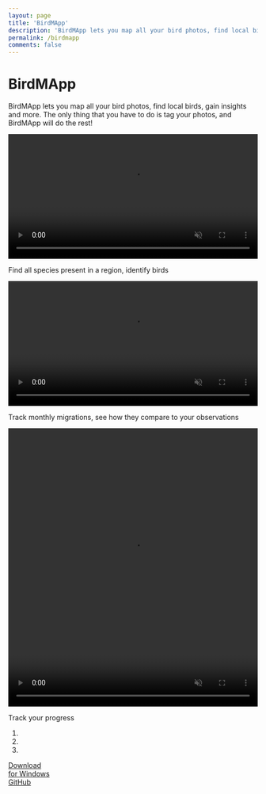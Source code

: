 ```yaml
---
layout: page
title: 'BirdMApp'
description: 'BirdMApp lets you map all your bird photos, find local birds, gain insights and more. The only thing that you have to do is tag your photos, and BirdMApp will do the rest!'
permalink: /birdmapp
comments: false
---
```


<div class="app-container">
  <h1 class="app-title">BirdMApp</h1>
  <p class="app-description">BirdMApp lets you map all your bird photos, find local birds, gain insights and more. The only thing that you have to do is tag your photos, and BirdMApp will do the rest!</p>
</div>
    
<div class="carousel">
  <div class="carousel-inner">
    <div class="item active">
      <div class="carousel-container">
        <div class="screenshot">
            <video width="100%" controls="" muted="" loop="" autoplay="">
            <source src="https://orsondewitt.com/assets/birdmapp/bird_map.mp4" type="video/mp4">
            </video>
        <p class="authr">Find all species present in a region, identify birds</p>
        </div>
      </div>
    </div>
    <div class="item">
      <div class="carousel-container">
        <div class="screenshot">
            <video width="100%" controls="" muted="" loop="" autoplay="">
            <source src="https://orsondewitt.com/assets/birdmapp/bird_distribution.mp4" type="video/mp4">
            </video>
        <p class="author">Track monthly migrations, see how they compare to your observations</p>
        </div>
      </div>
    </div>
    <div class="item">
      <div class="carousel-container">
        <div class="screenshot">
            <video width="100%" height="562" controls="" muted="" loop="" autoplay="">
            <source src="https://orsondewitt.com/assets/birdmapp/bird_charts.mp4" type="video/mp4">
            </video>
        <p class="author">Track your progress</p>
        </div>
      </div>
    </div>
  </div>
  <a class="carousel-control left">
    <span class="arrow left"></span>
  </a>
  <a class="carousel-control right">
    <span class="arrow right"></span>
  </a>
  <ol class="carousel-indicators">
    <li class="active"></li>
    <li></li>
    <li></li>
  </ol>
</div>

<div><div class="button-container app-container">
  <a href="#" class="download-button">
    <div class="icon-container">
    <i class="fab fa-windows"></i>
  </div>
  <div class="text-container">
    Download<br>for Windows
  </div>
  </a>
  <a href="#" class="github-button">
    <i class="fab fa-github"></i> GitHub
  </a>
</div>
</div>
